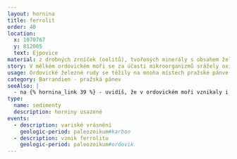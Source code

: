```yaml
---
layout: hornina
title: ferrolit
order: 40
location:
  x: 1070767
  y: 812005
  text: Ejpovice
material: z drobných zrníček (oolitů), tvořených minerály s obsahem železa - hematitem (Fe2O3), sideritem (Fe2CO3) a také z jílu
story: V mělkém ordovickém moři se za účasti mikroorganizmů srážely oxidy železa. V různých místech pražské pánve vzniklo mnoho větších a menších těles ferrolitů, uložených v souvrství ordovických břidlic. Zdrojem železa byly pravděpodobně zvětrávající vulkanické horniny na pevnině. Mnohem později byly ordovické sedimenty zprohýbány do vrás a nakonec odkryty erozí.
usage: Ordovické železné rudy se těžily na mnoha místech pražské pánve. Znali a využívali je už Keltové a jejich těžba pokračovala až do 20. století. U Ejpovic se v letech 1954 - 1967 ruda těžila povrchovým lomem. Ordovické rudy jsou poměrně chudé - ruda z Ejpovic obsahuje pouze kolem 26 % železa. Vytěžená ruda se nejprve rotačních pecích spékala na hrudky, které obsahovaly 80 % železa. Výroba se nevyplácela a k tomu ještě obtěžovala široké okolí množstvím prachu.  Na místě bývalého lomu dnes najdete jezero.
category: Barrandien - pražská pánev
seeAlso: |
  - na {% hornina_link 39 %} - uvidíš, že v ordovickém moři vznikaly i jiné sedimenty
type:
  name: sedimenty
  description: horniny usazené
events:
  - description: variské vrásnění
    geologic-period: paleozoikum#karbon
  - description: vznik ferrolitu
    geologic-period: paleozoikum#ordovik
---
```


